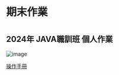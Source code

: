 <h1>期末作業<h1>
<h2>2024年 JAVA職訓班 個人作業</h2>

![image](https://github.com/PETER-MAX-MAKER/hw4/blob/main/mo.jpg)


[操作手冊](URL)
